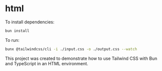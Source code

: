 # html

To install dependencies:

```bash
bun install
```

To run:

```bash
bunx @tailwindcss/cli -i ./input.css -o ./output.css --watch
```

This project was created to demonstrate how to use Tailwind CSS with Bun and TypeScript in an HTML environment.
